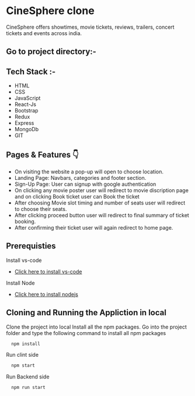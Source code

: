 # CineSphere clone

CineSphere offers showtimes, movie tickets, reviews, trailers, concert tickets and events across india.


## Go to project directory:-
## Tech Stack :-
- HTML
- CSS
- JavaScript
- React-Js
- Bootstrap
- Redux
- Express
- MongoDb
- GIT
## Pages & Features 👇
- On visiting the website a pop-up will open to choose location.
- Landing Page: Navbars, categories and footer section.
- Sign-Up Page: User can signup with google authentication
- On clicking any movie poster user will redirect to movie discription page and on clicking Book ticket user can Book the ticket
- After choosing Movie slot timing and number of seats user will redirect to choose their seats.
- After clicking proceed button user will redirect to final summary of ticket booking.
- After confirming their ticket user will again redirect to home page.



## Prerequisties
Install vs-code

- [Click here to install vs-code]( https://code.visualstudio.com/download)

Install Node

- [Click here to install nodejs]( https://nodejs.org/en/)
## Cloning and Running the Appliction in local

Clone the project into local Install all the npm packages. Go into the project folder and type the following command to install all npm packages

```bash
  npm install
```
Run clint side
```bash
  npm start
```
Run Backend side
```bash
  npm run start
```
